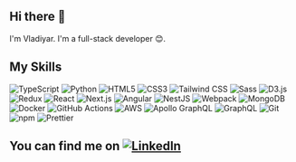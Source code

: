 ## Hi there 👋
I'm Vladiyar.
I'm a full-stack developer 😊.

## My Skills

<img alt="TypeScript" src="https://img.shields.io/badge/TypeScript-007ACC?style=for-the-badge&logo=typescript&logoColor=white" /> <img alt="Python" src="https://img.shields.io/badge/Python-3776AB?style=for-the-badge&logo=python&logoColor=white" />
<img alt="HTML5" src="https://img.shields.io/badge/HTML5-E34F26?style=for-the-badge&logo=html5&logoColor=white" />
<img alt="CSS3" src="https://img.shields.io/badge/CSS3-1572B6?style=for-the-badge&logo=css3&logoColor=white" />
<img alt="Tailwind CSS" src="https://img.shields.io/badge/Tailwind%20CSS-38B2AC?style=for-the-badge&logo=tailwind-css&logoColor=white" />
<img alt="Sass" src="https://img.shields.io/badge/Sass-CC6699?style=for-the-badge&logo=sass&logoColor=white" />
<img alt="D3.js" src="https://img.shields.io/badge/D3.js-F9A03C?style=for-the-badge&logo=d3.js&logoColor=white" />
<img alt="Redux" src="https://img.shields.io/badge/Redux-593D88?style=for-the-badge&logo=redux&logoColor=white" />
<img alt="React" src="https://img.shields.io/badge/React-20232A?style=for-the-badge&logo=react&logoColor=61DAFB" /> 
<img alt="Next.js" src="https://img.shields.io/badge/Next.js-000000?style=for-the-badge&logo=next.js&logoColor=white" />
<img alt="Angular" src="https://img.shields.io/badge/Angular-DD0031?style=for-the-badge&logo=angular&logoColor=white" />
<img alt="NestJS" src="https://img.shields.io/badge/NestJS-e0234e?style=for-the-badge&logo=nestjs&logoColor=white" />
<img alt="Webpack" src="https://img.shields.io/badge/Webpack-8DD6F9?style=for-the-badge&logo=Webpack&logoColor=white" />
<img alt="MongoDB" src="https://img.shields.io/badge/MongoDB-4EA94B?style=for-the-badge&logo=mongodb&logoColor=white" />
<img alt="Docker" src="https://img.shields.io/badge/Docker-0db7ed?style=for-the-badge&logo=docker&logoColor=white" />
<img alt="GitHub Actions" src="https://img.shields.io/badge/GitHub%20Actions-2088FF?style=for-the-badge&logo=github-actions&logoColor=white" />
<img alt="AWS" src="https://img.shields.io/badge/Amazon%20AWS-232F3E?style=for-the-badge&logo=amazon-aws&logoColor=white" />
<img alt="Apollo GraphQL" src="https://img.shields.io/badge/Apollo%20GraphQL-311C87?style=for-the-badge&logo=apollo-graphql" />
<img alt="GraphQL" src="https://img.shields.io/badge/GraphQL-E10098?style=for-the-badge&logo=graphql&logoColor=white" />
<img alt="Git" src="https://img.shields.io/badge/Git-F05032?style=for-the-badge&logo=git&logoColor=white" />
<img alt="npm" src="https://img.shields.io/badge/npm-CB3837?style=for-the-badge&logo=npm&logoColor=white" />
<img alt="Prettier" src="https://img.shields.io/badge/Prettier-F7B93E?style=for-the-badge&logo=prettier&logoColor=white" />

## You can find me on <a href="https://www.linkedin.com/in/vladiyar-nadyozha-945726127/"><img alt="LinkedIn" src="https://img.shields.io/badge/LinkedIn-0077B5?style=for-the-badge&logo=linkedin&logoColor=white" /></a>

<!--
<img alt="Medium" src="https://img.shields.io/badge/Medium-12100E?style=for-the-badge&logo=medium&logoColor=white" />
**Vladiyar/Vladiyar** is a ✨ _special_ ✨ repository because its `README.md` (this file) appears on your GitHub profile.

Here are some ideas to get you started:

- 🔭 I’m currently working on ...
- 🌱 I’m currently learning ...
- 👯 I’m looking to collaborate on ...
- 🤔 I’m looking for help with ...
- 💬 Ask me about ...
- 📫 How to reach me: ...
- 😄 Pronouns: ...
- ⚡ Fun fact: ...
-->
